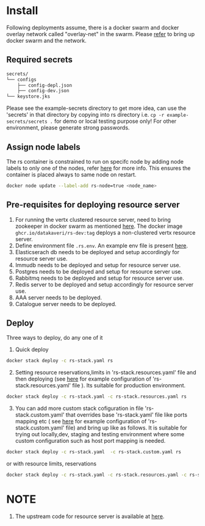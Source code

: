 # Install
 Following deployments assume, there is a docker swarm and  docker overlay network called "overlay-net"  in the swarm. Please [refer](../../../docs/swarm-setup.md) to bring up docker swarm and the network.
## Required secrets
```sh
secrets/
└── configs
    ├── config-depl.json
    ├── config-dev.json
└── keystore.jks
```
Please see the example-secrets directory to get more idea, can use the 'secrets' in that directory by copying into rs directory i.e. ```cp -r example-secrets/secrets .```  for demo or local testing purpose only! For other environment, please generate strong passwords.

## Assign node labels
 The rs container is constrained to run on specifc node by adding node labels to only one of the nodes, refer [here](https://docs.docker.com/engine/swarm/services/#placement-constraints) for more info. This ensures the container is placed always to same node on restart.
```sh
docker node update --label-add rs-node=true <node_name>
```
## Pre-requisites for deploying resource server
1. For running the vertx clustered resource server, need to bring zookeeper in docker swarm as mentioned [here](../zookeeper/README.md).
The  docker image ```ghcr.io/datakaveri/rs-dev:tag``` deploys a non-clustered vertx resource server.
2. Define environment file ```.rs.env```. An example env file is present [here](example-env). 
3. Elasticserach db needs to be deployed and setup accordingly for resource server use.
4. Immudb needs to be deployed and setup for resource server use. 
5. Postgres needs to be deployed and setup for resource server use.
6. Rabbitmq needs to be deployed and setup for resource server use.
7. Redis server to be deployed and setup accordingly for resource server use.
8. AAA server needs to be deployed.
9. Catalogue server needs to be deployed.

## Deploy

Three ways to deploy, do any one of it
1. Quick deploy  
```sh
docker stack deploy -c rs-stack.yaml rs 
```
2. Setting resource reservations,limits in 'rs-stack.resources.yaml' file and then deploying (see [here](example-rs-stack.resources.yaml) for example configuration of 'rs-stack.resources.yaml' file ). Its suitable for production environment.

```sh
docker stack deploy -c rs-stack.yaml -c rs-stack.resources.yaml rs
```
3. You can add more custom stack cofiguration in file 'rs-stack.custom.yaml' that overrides base 'rs-stack.yaml' file like ports mapping etc ( see [here](example-rs-stack.custom.yaml) for example configuration of 'rs-stack.custom.yaml' file)  and bring up like as follows. It is suitable for trying out locally,dev, staging and testing environment where some custom configuration such as host port mapping is needed.
```sh
docker stack deploy -c rs-stack.yaml  -c rs-stack.custom.yaml rs
```
or 
with resource limits, reservations
```sh
docker stack deploy -c rs-stack.yaml -c rs-stack.resources.yaml -c rs-stack.custom.yaml rs
```
# NOTE
1. The upstream code for resource server is available at [here](https://github.com/datakaveri/iudx-resource-server).
